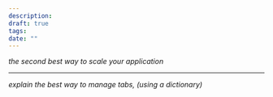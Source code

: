 ```yaml
---
description: 
draft: true
tags: 
date: ""
---
```

*the second best way to scale your application*

---
*explain the best way to manage tabs, (using a dictionary)* 